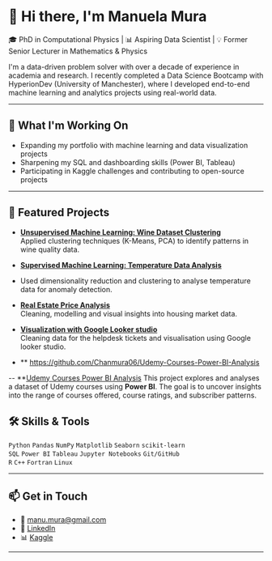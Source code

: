 # 👋 Hi there, I'm Manuela Mura

🎓 PhD in Computational Physics | 📊 Aspiring Data Scientist | 💡 Former Senior Lecturer in Mathematics & Physics

I'm a data-driven problem solver with over a decade of experience in academia and research. I recently completed a Data Science Bootcamp with HyperionDev (University of Manchester), where I developed end-to-end machine learning and analytics projects using real-world data.

---

## 🧠 What I'm Working On
- Expanding my portfolio with machine learning and data visualization projects  
- Sharpening my SQL and dashboarding skills (Power BI, Tableau)  
- Participating in Kaggle challenges and contributing to open-source projects  

---

## 🚀 Featured Projects

- **[Unsupervised Machine Learning: Wine Dataset Clustering](https://www.kaggle.com/code/mmanuelam/wine-dataset)**  
 Applied clustering techniques (K-Means, PCA) to identify patterns in wine quality data.


- **[Supervised Machine Learning: Temperature Data Analysis](https://www.kaggle.com/code/mmanuelam/data-temperature)**
- Used dimensionality reduction and clustering to analyse temperature data for anomaly detection.


- **[Real Estate Price Analysis](https://www.kaggle.com/code/mmanuelam/real-estate-analysis)**  
  Cleaning, modelling and visual insights into housing market data.

- **[Visualization with Google Looker studio](https://lookerstudio.google.com/reporting/d0926215-10c1-4e91-b819-5e23ec44c01d/page/Hgd7D)**  
  Cleaning data for the helpdesk tickets and visualisation using Google looker studio.
- ** https://github.com/Chanmura06/Udemy-Courses-Power-BI-Analysis

-- **[Udemy Courses Power BI Analysis]() 
   This project explores and analyses a dataset of Udemy courses using **Power BI**. The goal is to uncover insights into the range of courses   offered, course ratings, and subscriber patterns.  
## 🛠️ Skills & Tools

`Python` `Pandas` `NumPy` `Matplotlib` `Seaborn` `scikit-learn`  
`SQL` `Power BI` `Tableau` `Jupyter Notebooks` `Git/GitHub`  
`R` `C++` `Fortran` `Linux`  

---

## 📫 Get in Touch

- 📧 [manu.mura@gmail.com](mailto:manu.mura@gmail.com)  
- 💼 [LinkedIn](https://www.linkedin.com/in/manuela-m-2558497/)  
- 📊 [Kaggle](https://www.kaggle.com/mmanuelam)

---
